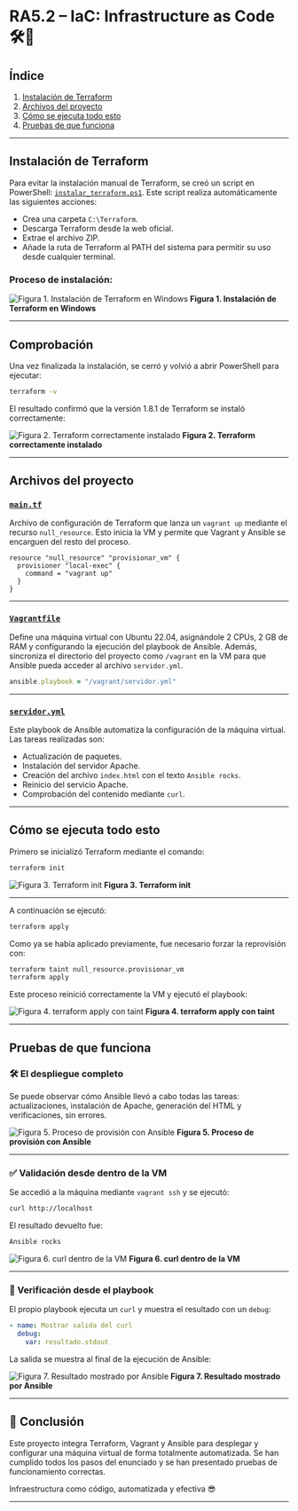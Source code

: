 # RA5.2 – IaC: Infrastructure as Code 🛠️🚀

## Índice

1. [Instalación de Terraform](#instalación-de-terraform)
2. [Archivos del proyecto](#archivos-del-proyecto)
3. [Cómo se ejecuta todo esto](#cómo-se-ejecuta-todo-esto)
4. [Pruebas de que funciona](#pruebas-de-que-funciona)

---

## Instalación de Terraform

Para evitar la instalación manual de Terraform, se creó un script en PowerShell: [`instalar_terraform.ps1`](assets/instalar_terraform.ps1).
Este script realiza automáticamente las siguientes acciones:

* Crea una carpeta `C:\Terraform`.
* Descarga Terraform desde la web oficial.
* Extrae el archivo ZIP.
* Añade la ruta de Terraform al PATH del sistema para permitir su uso desde cualquier terminal.

### Proceso de instalación:

![Figura 1. Instalación de Terraform en Windows](assets/Captura1.png)
**Figura 1. Instalación de Terraform en Windows**

---

## Comprobación

Una vez finalizada la instalación, se cerró y volvió a abrir PowerShell para ejecutar:

```bash
terraform -v
```

El resultado confirmó que la versión 1.8.1 de Terraform se instaló correctamente:

![Figura 2. Terraform correctamente instalado](assets/Captura2.png)
**Figura 2. Terraform correctamente instalado**

---

## Archivos del proyecto

### [`main.tf`](assets/main.tf)

Archivo de configuración de Terraform que lanza un `vagrant up` mediante el recurso `null_resource`. Esto inicia la VM y permite que Vagrant y Ansible se encarguen del resto del proceso.

```hcl
resource "null_resource" "provisionar_vm" {
  provisioner "local-exec" {
    command = "vagrant up"
  }
}
```

---

### [`Vagrantfile`](assets/Vagrantfile)

Define una máquina virtual con Ubuntu 22.04, asignándole 2 CPUs, 2 GB de RAM y configurando la ejecución del playbook de Ansible. Además, sincroniza el directorio del proyecto como `/vagrant` en la VM para que Ansible pueda acceder al archivo `servidor.yml`.

```ruby
ansible.playbook = "/vagrant/servidor.yml"
```

---

### [`servidor.yml`](assets/servidor.yml)

Este playbook de Ansible automatiza la configuración de la máquina virtual. Las tareas realizadas son:

* Actualización de paquetes.
* Instalación del servidor Apache.
* Creación del archivo `index.html` con el texto `Ansible rocks`.
* Reinicio del servicio Apache.
* Comprobación del contenido mediante `curl`.

---

## Cómo se ejecuta todo esto

Primero se inicializó Terraform mediante el comando:

```bash
terraform init
```

![Figura 3. Terraform init](assets/Captura3.png)
**Figura 3. Terraform init**

---

A continuación se ejecutó:

```bash
terraform apply
```

Como ya se había aplicado previamente, fue necesario forzar la reprovisión con:

```bash
terraform taint null_resource.provisionar_vm
terraform apply
```

Este proceso reinició correctamente la VM y ejecutó el playbook:

![Figura 4. terraform apply con taint](assets/Captura4.png)
**Figura 4. terraform apply con taint**

---

## Pruebas de que funciona

### 🛠️ El despliegue completo

Se puede observar cómo Ansible llevó a cabo todas las tareas: actualizaciones, instalación de Apache, generación del HTML y verificaciones, sin errores.

![Figura 5. Proceso de provisión con Ansible](assets/Captura5.png)
**Figura 5. Proceso de provisión con Ansible**

---

### ✅ Validación desde dentro de la VM

Se accedió a la máquina mediante `vagrant ssh` y se ejecutó:

```bash
curl http://localhost
```

El resultado devuelto fue:

```bash
Ansible rocks
```

![Figura 6. curl dentro de la VM](assets/Captura6.png)
**Figura 6. curl dentro de la VM**

---

### 🤎 Verificación desde el playbook

El propio playbook ejecuta un `curl` y muestra el resultado con un `debug`:

```yaml
- name: Mostrar salida del curl
  debug:
    var: resultado.stdout
```

La salida se muestra al final de la ejecución de Ansible:

![Figura 7. Resultado mostrado por Ansible](assets/Captura7.png)
**Figura 7. Resultado mostrado por Ansible**

---

## 🎉 Conclusión

Este proyecto integra Terraform, Vagrant y Ansible para desplegar y configurar una máquina virtual de forma totalmente automatizada.
Se han cumplido todos los pasos del enunciado y se han presentado pruebas de funcionamiento correctas.

Infraestructura como código, automatizada y efectiva 😎

---
